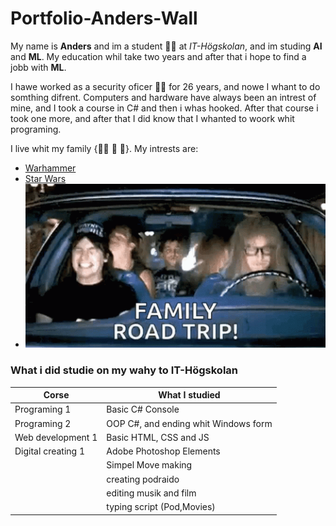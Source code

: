 # Portfolio-Anders-Wall

My name is **Anders** and im a student :man_student: at *IT-Högskolan*, and im studing **AI** and **ML**.
My education whil take two years and after that i hope to find a jobb with **ML**.

I hawe worked as a security oficer :guardsman: for 26 years, and nowe I whant to do somthing difrent.
Computers and hardware have always been an intrest of mine, and I took a course in C# and then i whas hooked.
After that course i took one more, and after that I did know that I whanted to woork whit programing.

I live whit my family {:man::woman: :boy: :girl:}.
My intrests are:
- [Warhammer](https://en.wikipedia.org/wiki/Warhammer_40,000)
- [Star Wars](https://sv.wikipedia.org/wiki/Star_Wars)
- ![Roadtripps](assets/waynes-world-mike-myers.gif)

### What i did studie on my wahy to IT-Högskolan ###

Corse | What I studied  | 
--- | --- |
Programing 1 | Basic C# Console |
Programing 2 | OOP C#, and ending whit Windows form |
Web development 1 | Basic HTML, CSS and JS |
Digital creating 1 | Adobe Photoshop Elements |
| | Simpel Move making| 
| |creating podraido|
| | editing musik and film|
| | typing script (Pod,Movies)| 



